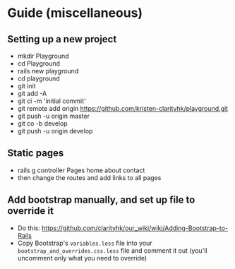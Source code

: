 # Guide (miscellaneous)

## Setting up a new project

- mkdir Playground 
- cd Playground
- rails new playground
- cd playground
- git init
- git add -A
- git ci -m 'initial commit'
- git remote add origin https://github.com/kristen-clarityhk/playground.git
- git push -u origin master
- git co -b develop
- git push -u origin develop  

## Static pages

- rails g controller Pages home about contact
- then change the routes and add links to all pages

## Add bootstrap manually, and set up file to override it

- Do this: https://github.com/clarityhk/our_wiki/wiki/Adding-Bootstrap-to-Rails
- Copy Bootstrap's `variables.less` file into your `bootstrap_and_overrides.css.less` file and comment it out (you'll uncomment only what you need to override)